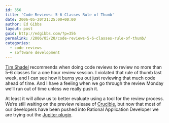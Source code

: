```yaml
---
id: 356
title: 'Code Reviews: 5-6 Classes Rule of Thumb'
date: 2006-05-20T21:25:00+00:00
author: Ed Gibbs
layout: post
guid: http://edgibbs.com/?p=356
permalink: /2006/05/20/code-reviews-5-6-classes-rule-of-thumb/
categories:
  - code reviews
  - software development
---
```

[Tim Shadel](http://timshadel.com/2005/02/16/zdot-podcast-team-reviews-with-the-jupiter-eclipse-plugin/) recommends when doing code reviews to review no more than 5-6 classes for a one hour review session. I violated that rule of thumb last week, and I can see how it burns you out just reviewing that much code ahead of time. And I have a feeling when we go through the review Monday we&#8217;ll run out of time unless we really push it.

At least it will allow us to better evaluate using a tool for the review process. We&#8217;re still waiting on the preview release of [Crucible](http://www.cenqua.com/crucible/), but now that most of our developers have been pushed into Rational Application Developer we are trying out the [Jupiter plugin](http://csdl.ics.hawaii.edu/Tools/Jupiter/Core/doc/UsersGuide.html).